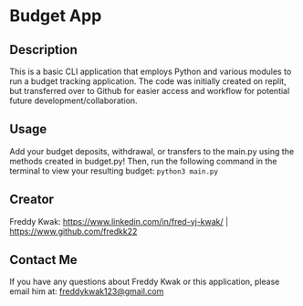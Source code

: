 # Budget App

## Description
This is a basic CLI application that employs Python and various modules to run a budget tracking application. The code was initially created on replit, but transferred over to Github for easier access and workflow for potential future development/collaboration.

## Usage
Add your budget deposits, withdrawal, or transfers to the main.py using the methods created in budget.py! Then, run the following command in the terminal to view your resulting budget:
`python3 main.py`

## Creator
Freddy Kwak: https://www.linkedin.com/in/fred-yj-kwak/ | https://www.github.com/fredkk22

## Contact Me
If you have any questions about Freddy Kwak or this application, please email him at: freddykwak123@gmail.com
